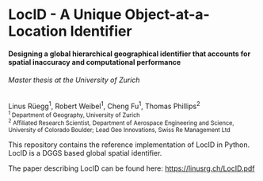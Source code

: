 # LocID - A Unique Object-at-a-Location Identifier
#### Designing a global hierarchical geographical identifier that accounts for spatial inaccuracy and computational performance
###### Master thesis at the University of Zurich
Linus Rüegg<sup>1</sup>, Robert Weibel<sup>1</sup>, Cheng Fu<sup>1</sup>, Thomas Phillips<sup>2</sup> <br>
<sub>
    <sup> 1</sup> Department of Geography, University of Zurich <br>
    <sup>2</sup> Affiliated Research Scientist, Department of Aerospace Engineering and Science,
    University of Colorado Boulder; Lead Geo Innovations, Swiss Re Management Ltd
</sub>

This repository contains the reference implementation of LocID in Python.
LocID is a DGGS based global spatial identifier.

The paper describing LocID can be found here: <a> https://linusrg.ch/LocID.pdf </a>
